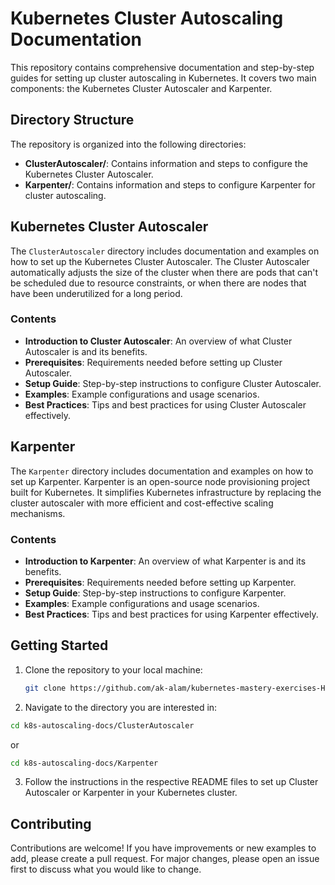# Kubernetes Cluster Autoscaling Documentation

This repository contains comprehensive documentation and step-by-step guides for setting up cluster autoscaling in Kubernetes. It covers two main components: the Kubernetes Cluster Autoscaler and Karpenter.

## Directory Structure

The repository is organized into the following directories:

- **ClusterAutoscaler/**: Contains information and steps to configure the Kubernetes Cluster Autoscaler.
- **Karpenter/**: Contains information and steps to configure Karpenter for cluster autoscaling.

## Kubernetes Cluster Autoscaler

The `ClusterAutoscaler` directory includes documentation and examples on how to set up the Kubernetes Cluster Autoscaler. The Cluster Autoscaler automatically adjusts the size of the cluster when there are pods that can't be scheduled due to resource constraints, or when there are nodes that have been underutilized for a long period.

### Contents

- **Introduction to Cluster Autoscaler**: An overview of what Cluster Autoscaler is and its benefits.
- **Prerequisites**: Requirements needed before setting up Cluster Autoscaler.
- **Setup Guide**: Step-by-step instructions to configure Cluster Autoscaler.
- **Examples**: Example configurations and usage scenarios.
- **Best Practices**: Tips and best practices for using Cluster Autoscaler effectively.

## Karpenter

The `Karpenter` directory includes documentation and examples on how to set up Karpenter. Karpenter is an open-source node provisioning project built for Kubernetes. It simplifies Kubernetes infrastructure by replacing the cluster autoscaler with more efficient and cost-effective scaling mechanisms.

### Contents

- **Introduction to Karpenter**: An overview of what Karpenter is and its benefits.
- **Prerequisites**: Requirements needed before setting up Karpenter.
- **Setup Guide**: Step-by-step instructions to configure Karpenter.
- **Examples**: Example configurations and usage scenarios.
- **Best Practices**: Tips and best practices for using Karpenter effectively.

## Getting Started

1. Clone the repository to your local machine:
   ```sh
   git clone https://github.com/ak-alam/kubernetes-mastery-exercises-Hands-on.git
   ```
2. Navigate to the directory you are interested in:
```sh
cd k8s-autoscaling-docs/ClusterAutoscaler
```
or
```sh
cd k8s-autoscaling-docs/Karpenter
```

3. Follow the instructions in the respective README files to set up Cluster Autoscaler or Karpenter in your Kubernetes cluster.

   
## Contributing
Contributions are welcome! If you have improvements or new examples to add, please create a pull request. For major changes, please open an issue first to discuss what you would like to change.
